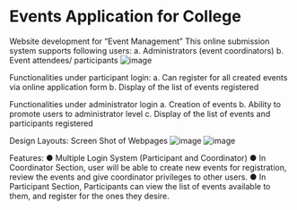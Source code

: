 # Events Application for College

Website development for “Event Management”
This online submission system supports following users:
a. Administrators (event coordinators)
b. Event attendees/ participants
![image](https://user-images.githubusercontent.com/77098641/115434239-19308800-a226-11eb-8087-c18d86c29456.png)


Functionalities under participant login:
a. Can register for all created events via online application form
b. Display of the list of events registered


Functionalities under administrator login
a. Creation of events
b. Ability to promote users to administrator level
c. Display of the list of events and participants registered


Design Layouts: Screen Shot of Webpages
![image](https://user-images.githubusercontent.com/77098641/115434239-19308800-a226-11eb-8087-c18d86c29456.png)
![image](https://user-images.githubusercontent.com/77098641/115434383-42511880-a226-11eb-8086-d92f4e8db5f3.png)

Features:
● Multiple Login System (Participant and Coordinator)
● In Coordinator Section, user will be able to create new events for registration,
review the events and give coordinator privileges to other users.
● In Participant Section, Participants can view the list of events available to
them, and register for the ones they desire.
